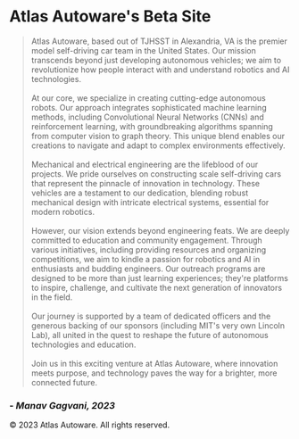 # Atlas Autoware's Beta Site

>Atlas Autoware, based out of TJHSST in Alexandria, VA is the premier model self-driving car team in the United States. Our mission transcends beyond just developing autonomous vehicles; we aim to revolutionize how people interact with and understand robotics and AI technologies.<br><br>At our core, we specialize in creating cutting-edge autonomous robots. Our approach integrates sophisticated machine learning methods, including Convolutional Neural Networks (CNNs) and reinforcement learning, with groundbreaking algorithms spanning from computer vision to graph theory. This unique blend enables our creations to navigate and adapt to complex environments effectively.<br><br>Mechanical and electrical engineering are the lifeblood of our projects. We pride ourselves on constructing scale self-driving cars that represent the pinnacle of innovation in technology. These vehicles are a testament to our dedication, blending robust mechanical design with intricate electrical systems, essential for modern robotics.<br><br> However, our vision extends beyond engineering feats. We are deeply committed to education and community engagement. Through various initiatives, including providing resources and organizing competitions, we aim to kindle a passion for robotics and AI in enthusiasts and budding engineers. Our outreach programs are designed to be more than just learning experiences; they're platforms to inspire, challenge, and cultivate the next generation of innovators in the field. <br><br> Our journey is supported by a team of dedicated officers and the generous backing of our sponsors (including MIT's very own Lincoln Lab), all united in the quest to reshape the future of autonomous technologies and education. <br><br> Join us in this exciting venture at Atlas Autoware, where innovation meets purpose, and technology paves the way for a brighter, more connected future. 

### - *Manav Gagvani, 2023*

© 2023 Atlas Autoware. All rights reserved.